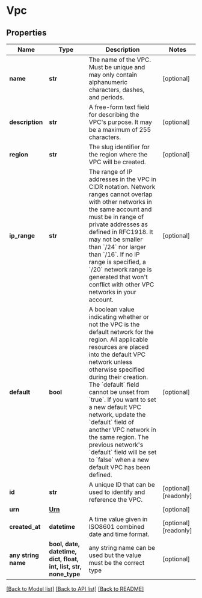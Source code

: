 # Vpc


## Properties
Name | Type | Description | Notes
------------ | ------------- | ------------- | -------------
**name** | **str** | The name of the VPC. Must be unique and may only contain alphanumeric characters, dashes, and periods. | [optional] 
**description** | **str** | A free-form text field for describing the VPC&#39;s purpose. It may be a maximum of 255 characters. | [optional] 
**region** | **str** | The slug identifier for the region where the VPC will be created. | [optional] 
**ip_range** | **str** | The range of IP addresses in the VPC in CIDR notation. Network ranges cannot overlap with other networks in the same account and must be in range of private addresses as defined in RFC1918. It may not be smaller than &#x60;/24&#x60; nor larger than &#x60;/16&#x60;. If no IP range is specified, a &#x60;/20&#x60; network range is generated that won&#39;t conflict with other VPC networks in your account. | [optional] 
**default** | **bool** | A boolean value indicating whether or not the VPC is the default network for the region. All applicable resources are placed into the default VPC network unless otherwise specified during their creation. The &#x60;default&#x60; field cannot be unset from &#x60;true&#x60;. If you want to set a new default VPC network, update the &#x60;default&#x60; field of another VPC network in the same region. The previous network&#39;s &#x60;default&#x60; field will be set to &#x60;false&#x60; when a new default VPC has been defined. | [optional] 
**id** | **str** | A unique ID that can be used to identify and reference the VPC. | [optional] [readonly] 
**urn** | [**Urn**](Urn.md) |  | [optional] 
**created_at** | **datetime** | A time value given in ISO8601 combined date and time format. | [optional] [readonly] 
**any string name** | **bool, date, datetime, dict, float, int, list, str, none_type** | any string name can be used but the value must be the correct type | [optional]

[[Back to Model list]](../README.md#documentation-for-models) [[Back to API list]](../README.md#documentation-for-api-endpoints) [[Back to README]](../README.md)


